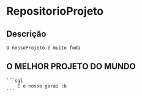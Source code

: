 # RepositorioProjeto

## Descrição

    O nossoProjeto é muito foda

## O MELHOR PROJETO DO MUNDO

    ```sql
        É o nosso garai :b
    ```
